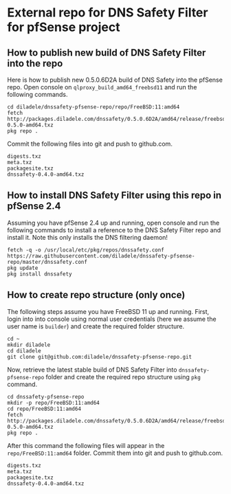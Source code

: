 # External repo for DNS Safety Filter for pfSense project

## How to publish new build of DNS Safety Filter into the repo

Here is how to publish new 0.5.0.6D2A build of DNS Safety into the pfSense repo. Open console on `qlproxy_build_amd64_freebsd11` and run the following commands.

    cd diladele/dnssafety-pfsense-repo/repo/FreeBSD:11:amd64
    fetch http://packages.diladele.com/dnssafety/0.5.0.6D2A/amd64/release/freebsd11/dnssafety-0.5.0-amd64.txz
    pkg repo .

Commit the following files into git and push to github.com.

    digests.txz
    meta.txz
    packagesite.txz
    dnssafety-0.4.0-amd64.txz


## How to install DNS Safety Filter using this repo in pfSense 2.4

Assuming you have pfSense 2.4 up and running, open console and run the following commands to install a reference to the DNS Safety Filter repo and install it. Note this only installs the DNS filtering daemon!

    fetch -q -o /usr/local/etc/pkg/repos/dnssafety.conf https://raw.githubusercontent.com/diladele/dnssafety-pfsense-repo/master/dnssafety.conf
    pkg update
    pkg install dnssafety


## How to create repo structure (only once)

The following steps assume you have FreeBSD 11 up and running. First, login into into console using normal user credentials (here we assume the user name is `builder`) and create the required folder structure.

	cd ~
    mkdir diladele
    cd diladele
    git clone git@github.com:diladele/dnssafety-pfsense-repo.git    

Now, retrieve the latest stable build of DNS Safety Filter into `dnssafety-pfsense-repo` folder and create the required repo structure using `pkg` command.

    cd dnssafety-pfsense-repo
    mkdir -p repo/FreeBSD:11:amd64
    cd repo/FreeBSD:11:amd64
    fetch http://packages.diladele.com/dnssafety/0.5.0.6D2A/amd64/release/freebsd11/dnssafety-0.5.0-amd64.txz
    pkg repo .

After this command the following files will appear in the `repo/FreeBSD:11:amd64` folder. Commit them into git and push to github.com.

    digests.txz
    meta.txz
    packagesite.txz
    dnssafety-0.4.0-amd64.txz

